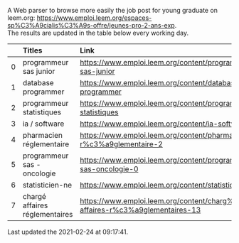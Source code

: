 A Web parser to browse more easily the job post for young graduate on leem.org: https://www.emploi.leem.org/espaces-sp%C3%A9cialis%C3%A9s-offre/jeunes-pro-2-ans-exp.  
The results are updated in the table below every working day.  


|    | Titles                         | Link                                                                            |   Department |   Consulted |
|---:|:-------------------------------|:--------------------------------------------------------------------------------|-------------:|------------:|
|  0 | programmeur sas junior         | https://www.emploi.leem.org/content/programmeur-sas-junior                      |           75 |         198 |
|  1 | database programmer            | https://www.emploi.leem.org/content/database-programmer                         |           92 |        2575 |
|  2 | programmeur statistiques       | https://www.emploi.leem.org/content/programmeur-statistiques                    |           92 |        2946 |
|  3 | ia / software                  | https://www.emploi.leem.org/content/ia-software                                 |           75 |        1157 |
|  4 | pharmacien réglementaire       | https://www.emploi.leem.org/content/pharmacien-r%c3%a9glementaire-2             |           75 |        1112 |
|  5 | programmeur sas - oncologie    | https://www.emploi.leem.org/content/programmeur-sas-oncologie-0                 |           75 |         989 |
|  6 | statisticien-ne                | https://www.emploi.leem.org/content/statisticien-ne                             |           75 |         115 |
|  7 | chargé affaires réglementaires | https://www.emploi.leem.org/content/charg%c3%a9-affaires-r%c3%a9glementaires-13 |           75 |         256 |
  
Last updated the 2021-02-24 at 09:17:41.
